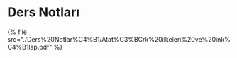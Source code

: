 # Ders Notları

<!--Index-->

{% file src="./Ders%20Notlar%C4%B1/Atat%C3%BCrk%20ilkeleri%20ve%20ink%C4%B1lap.pdf" %}

<!--Index-->

